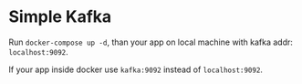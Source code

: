 # Simple Kafka 
Run `docker-compose up -d`, than your app on local machine with kafka addr: `localhost:9092`.

If your app inside docker use `kafka:9092` instead of `localhost:9092`.
